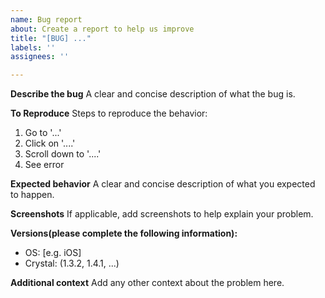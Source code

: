 ```yaml
---
name: Bug report
about: Create a report to help us improve
title: "[BUG] ..."
labels: ''
assignees: ''

---
```


**Describe the bug**
A clear and concise description of what the bug is.

**To Reproduce**
Steps to reproduce the behavior:
1. Go to '...'
2. Click on '....'
3. Scroll down to '....'
4. See error

**Expected behavior**
A clear and concise description of what you expected to happen.

**Screenshots**
If applicable, add screenshots to help explain your problem.

**Versions(please complete the following information):**
 - OS: [e.g. iOS]
 - Crystal: (1.3.2, 1.4.1, ...)

**Additional context**
Add any other context about the problem here.
